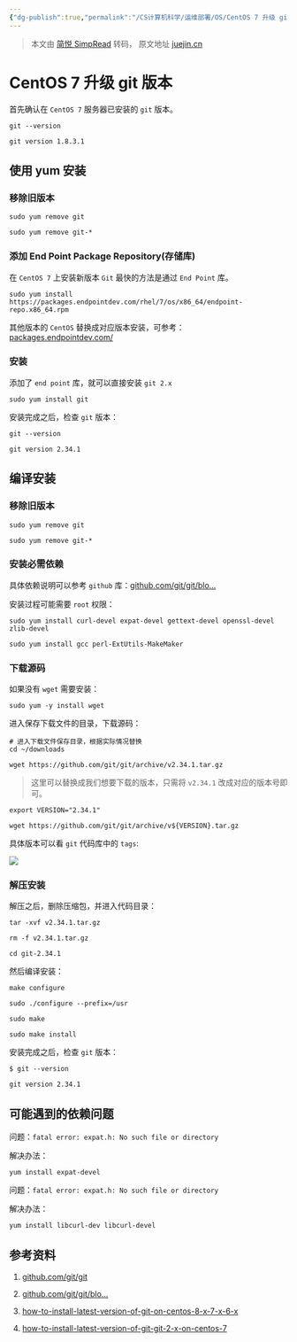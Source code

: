 ```yaml
---
{"dg-publish":true,"permalink":"/CS计算机科学/运维部署/OS/CentOS 7 升级 git 版本到 2.x/","created":"2024-02-29T01:33:27.832+08:00","updated":"2024-04-24T00:37:21.627+08:00"}
---
```


> 本文由 [简悦 SimpRead](http://ksria.com/simpread/) 转码， 原文地址 [juejin.cn](https://juejin.cn/post/7071910670056292389)

CentOS 7 升级 git 版本
==================

首先确认在 `CentOS 7` 服务器已安装的 `git` 版本。

```
git --version
```

```
git version 1.8.3.1
```

使用 yum 安装
---------

### 移除旧版本

```
sudo yum remove git

sudo yum remove git-*
```

### 添加 End Point Package Repository(存储库)

在 `CentOS 7` 上安装新版本 `Git` 最快的方法是通过 `End Point` 库。

```
sudo yum install https://packages.endpointdev.com/rhel/7/os/x86_64/endpoint-repo.x86_64.rpm
```

其他版本的 `CentOS` 替换成对应版本安装，可参考：[packages.endpointdev.com/](https://link.juejin.cn?target=https%3A%2F%2Fpackages.endpointdev.com%2F "https://packages.endpointdev.com/")

### 安装

添加了 `end point` 库，就可以直接安装 `git 2.x`

```
sudo yum install git
```

安装完成之后，检查 `git` 版本：

```
git --version
```

```
git version 2.34.1
```

编译安装
----

### 移除旧版本

```
sudo yum remove git

sudo yum remove git-*
```

### 安装必需依赖

具体依赖说明可以参考 `github` 库：[github.com/git/git/blo…](https://link.juejin.cn?target=https%3A%2F%2Fgithub.com%2Fgit%2Fgit%2Fblob%2Fmaster%2FINSTALL "https://github.com/git/git/blob/master/INSTALL")

安装过程可能需要 `root` 权限：

```
sudo yum install curl-devel expat-devel gettext-devel openssl-devel zlib-devel

sudo yum install gcc perl-ExtUtils-MakeMaker
```

### 下载源码

如果没有 `wget` 需要安装：

```
sudo yum -y install wget
```

进入保存下载文件的目录，下载源码：

```
# 进入下载文件保存目录，根据实际情况替换
cd ~/downloads

wget https://github.com/git/git/archive/v2.34.1.tar.gz
```

> 这里可以替换成我们想要下载的版本，只需将 `v2.34.1` 改成对应的版本号即可。

```
export VERSION="2.34.1"

wget https://github.com/git/git/archive/v${VERSION}.tar.gz
```

具体版本可以看 `git` 代码库中的 `tags`:

![](https://p3-juejin.byteimg.com/tos-cn-i-k3u1fbpfcp/0ca4e24ebe25483ab3c00eb2ff9d3fec~tplv-k3u1fbpfcp-zoom-in-crop-mark:1512:0:0:0.awebp?)

### 解压安装

解压之后，删除压缩包，并进入代码目录：

```
tar -xvf v2.34.1.tar.gz

rm -f v2.34.1.tar.gz

cd git-2.34.1
```

然后编译安装：

```
make configure

sudo ./configure --prefix=/usr

sudo make

sudo make install
```

安装完成之后，检查 `git` 版本：

```
$ git --version
```

```
git version 2.34.1
```

可能遇到的依赖问题
---------

问题：`fatal error: expat.h: No such file or directory`

解决办法：

```
yum install expat-devel
```

问题：`fatal error: expat.h: No such file or directory`

解决办法：

```
yum install libcurl-dev libcurl-devel
```

参考资料
----

1.  [github.com/git/git](https://link.juejin.cn?target=https%3A%2F%2Fgithub.com%2Fgit%2Fgit "https://github.com/git/git")
    
2.  [github.com/git/git/blo…](https://link.juejin.cn?target=https%3A%2F%2Fgithub.com%2Fgit%2Fgit%2Fblob%2Fmaster%2FINSTALL "https://github.com/git/git/blob/master/INSTALL")
    
3.  [how-to-install-latest-version-of-git-on-centos-8-x-7-x-6-x](https://link.juejin.cn?target=https%3A%2F%2Fstackoverflow.com%2Fquestions%2F21820715%2Fhow-to-install-latest-version-of-git-on-centos-8-x-7-x-6-x "https://stackoverflow.com/questions/21820715/how-to-install-latest-version-of-git-on-centos-8-x-7-x-6-x")
    
4.  [how-to-install-latest-version-of-git-git-2-x-on-centos-7](https://link.juejin.cn?target=https%3A%2F%2Fcomputingforgeeks.com%2Fhow-to-install-latest-version-of-git-git-2-x-on-centos-7%2F "https://computingforgeeks.com/how-to-install-latest-version-of-git-git-2-x-on-centos-7/")